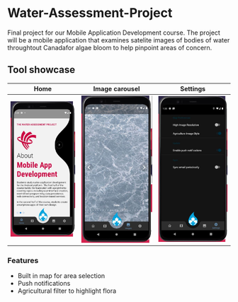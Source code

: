 # Water-Assessment-Project
Final project for our Mobile Application Development course. The project will be a mobile application that examines satelite images of bodies of water throughtout Canadafor algae bloom to help pinpoint areas of concern.


## Tool showcase

| Home | Image carousel | Settings | 
|-----|------|--------|
| ![](./showcase/p1.JPG?raw=true) | ![](./showcase/p2.JPG?raw=true) | ![](./showcase/p3.JPG?raw=true) | 

### Features
- Built in map for area selection
- Push notifications
- Agricultural filter to highlight flora

